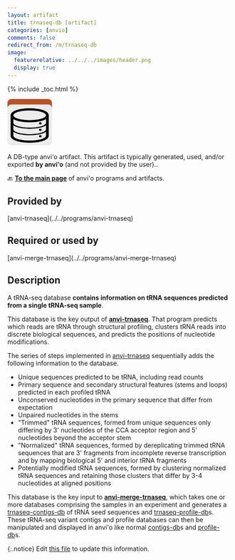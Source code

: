 ```yaml
---
layout: artifact
title: trnaseq-db [artifact]
categories: [anvio]
comments: false
redirect_from: /m/trnaseq-db
image:
  featurerelative: ../../../images/header.png
  display: true
---
```



{% include _toc.html %}


<img src="../../images/icons/DB.png" alt="DB" style="width:100px; border:none" />

A DB-type anvi'o artifact. This artifact is typically generated, used, and/or exported **by anvi'o** (and not provided by the user)..

🔙 **[To the main page](../../)** of anvi'o programs and artifacts.

## Provided by


<p style="text-align: left" markdown="1"><span class="artifact-p">[anvi-trnaseq](../../programs/anvi-trnaseq)</span></p>


## Required or used by


<p style="text-align: left" markdown="1"><span class="artifact-r">[anvi-merge-trnaseq](../../programs/anvi-merge-trnaseq)</span></p>


## Description

A tRNA-seq database **contains information on tRNA sequences predicted from a single tRNA-seq sample**.

This database is the key output of **<span class="artifact-p">[anvi-trnaseq](/software/anvio/help/main/programs/anvi-trnaseq)</span>**. That program predicts which reads are tRNA through structural profiling, clusters tRNA reads into discrete biological sequences, and predicts the positions of nucleotide modifications.

The series of steps implemented in <span class="artifact-p">[anvi-trnaseq](/software/anvio/help/main/programs/anvi-trnaseq)</span> sequentially adds the following information to the database.

* Unique sequences predicted to be tRNA, including read counts
* Primary sequence and secondary structural features (stems and loops) predicted in each profiled tRNA
* Unconserved nucleotides in the primary sequence that differ from expectation
* Unpaired nucleotides in the stems
* "Trimmed" tRNA sequences, formed from unique sequences only differing by 3' nucleotides of the CCA acceptor region and 5' nucleotides beyond the acceptor stem
* "Normalized" tRNA sequences, formed by dereplicating trimmed tRNA sequences that are 3' fragments from incomplete reverse transcription and by mapping biological 5' and interior tRNA fragments
* Potentially modified tRNA sequences, formed by clustering normalized tRNA sequences and retaining those clusters that differ by 3-4 nucleotides at aligned positions

This database is the key input to **<span class="artifact-p">[anvi-merge-trnaseq](/software/anvio/help/main/programs/anvi-merge-trnaseq)</span>**, which takes one or more databases comprising the samples in an experiment and generates a <span class="artifact-n">[trnaseq-contigs-db](/software/anvio/help/main/artifacts/trnaseq-contigs-db)</span> of tRNA seed sequences and <span class="artifact-n">[trnaseq-profile-db](/software/anvio/help/main/artifacts/trnaseq-profile-db)</span>s. These tRNA-seq variant contigs and profile databases can then be manipulated and displayed in anvi'o like normal <span class="artifact-n">[contigs-db](/software/anvio/help/main/artifacts/contigs-db)</span>s and <span class="artifact-n">[profile-db](/software/anvio/help/main/artifacts/profile-db)</span>s.


{:.notice}
Edit [this file](https://github.com/merenlab/anvio/tree/master/anvio/docs/artifacts/trnaseq-db.md) to update this information.

